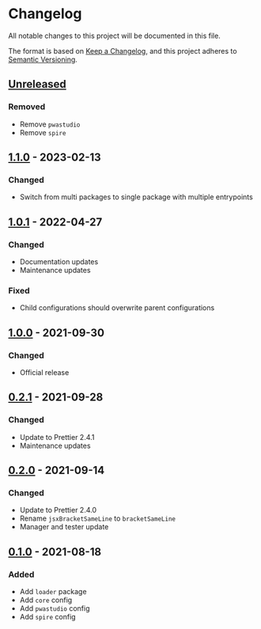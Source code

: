 # Changelog
All notable changes to this project will be documented in this file.

The format is based on [Keep a Changelog](https://keepachangelog.com/en/1.1.0/),
and this project adheres to [Semantic Versioning](https://semver.org/spec/v2.0.0.html).






## [Unreleased]
### Removed
- Remove `pwastudio`
- Remove `spire`



## [1.1.0] - 2023-02-13
### Changed
- Switch from multi packages to single package with multiple entrypoints



## [1.0.1] - 2022-04-27
### Changed
- Documentation updates
- Maintenance updates

### Fixed
- Child configurations should overwrite parent configurations



## [1.0.0] - 2021-09-30
### Changed
- Official release



## [0.2.1] - 2021-09-28
### Changed
- Update to Prettier 2.4.1
- Maintenance updates



## [0.2.0] - 2021-09-14
### Changed
- Update to Prettier 2.4.0
- Rename `jsxBracketSameLine` to `bracketSameLine`
- Manager and tester update



## [0.1.0] - 2021-08-18
### Added
- Add `loader` package
- Add `core` config
- Add `pwastudio` config
- Add `spire` config






[Unreleased]: https://github.com/valtech-commerce/prettier-config/compare/1.1.0...HEAD
[1.1.0]:      https://github.com/valtech-commerce/prettier-config/compare/1.0.1...1.1.0
[1.0.1]:      https://github.com/valtech-commerce/prettier-config/compare/1.0.0...1.0.1
[1.0.0]:      https://github.com/valtech-commerce/prettier-config/compare/0.2.1...1.0.0
[0.2.1]:      https://github.com/valtech-commerce/prettier-config/compare/0.2.0...0.2.1
[0.2.0]:      https://github.com/valtech-commerce/prettier-config/compare/0.1.0...0.2.0
[0.1.0]:      https://github.com/valtech-commerce/prettier-config/releases/tag/0.1.0
